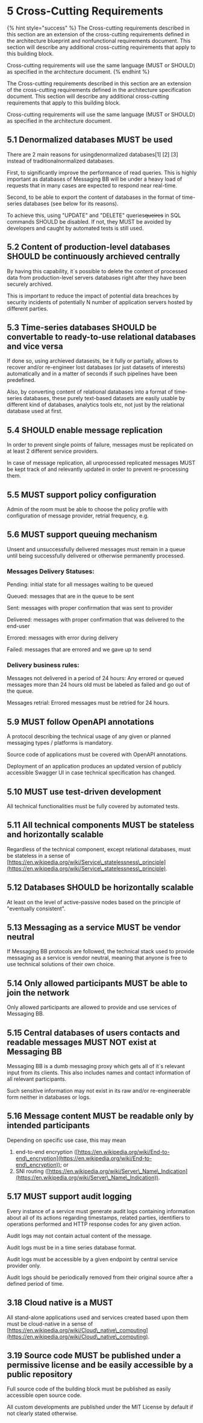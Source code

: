 # 5 Cross-Cutting Requirements

{% hint style="success" %}
The Cross-cutting requirements described in this section are an extension of the cross-cutting requirements defined in the architecture blueprint and nonfunctional requirements document. This section will describe any additional cross-cutting requirements that apply to this building block.

Cross-cutting requirements will use the same language (MUST or SHOULD) as specified in the architecture document.
{% endhint %}

The Cross-cutting requirements described in this section are an extension of the cross-cutting requirements defined in the architecture specification document. This section will describe any additional cross-cutting requirements that apply to this building block.

Cross-cutting requirements will use the same language (MUST or SHOULD) as specified in the architecture document.

## 5.1 Denormalized databases MUST be used

There are 2 main reasons for usingdenormalized databases\[1] \[2] \[3]  instead of traditionalnormalized databases.

First, to significantly improve the performance of read queries. This is highly important as databases of Messaging BB will be under a heavy load of requests that in many cases are expected to respond near real-time.

Second, to be able to export the content of databases in the format of time-series databases (see below for its reasons).

To achieve this, using "UPDATE" and "DELETE" queries~~queires~~ in SQL commands SHOULD be disabled. If not, they MUST be avoided by developers and caught by automated tests is still used.

## **5.2 Content of production-level databases SHOULD be continuously archieved centrally**

By having this capability, it´s possible to delete the content of processed data from production-level servers databases right after they have been securely archived.

This is important to reduce the impact of potential data breachces by security incidents of potentially N number of application servers hosted by different parties.

## **5.3 Time-series databases SHOULD be convertable to ready-to-use relational databases and vice versa**

If done so, using archieved datasests, be it fully or partially, allows to recover and/or re-engineer lost databases (or just datasets of interests) automatically and in a matter of seconds if such pipelines have been predefined.

Also, by converting content of relational databases into a format of time-series databases, these purely text-based datasets are easily usable by different kind of databases, analytics tools etc, not just by the relational database used at first.

## **5.4 SHOULD enable message replication**

In order to prevent single points of failure, messages must be replicated on at least 2 different service providers.

In case of message replication, all unprocessed replicated messages MUST be kept track of and relevantly updated in order to prevent re-processing them.

## **5.5 MUST support policy configuration**

Admin of the room must be able to choose the policy profile with configuration of message provider, retrial frequency, e.g.

## **5.6** MUST support queuing mechanism

Unsent and unsuccessfully delivered messages must remain in a queue until being successfully delivered or otherwise permanently processed.

### **Messages Delivery Statuses:**

Pending: initial state for all messages waiting to be queued

Queued: messages that are in the queue to be sent

Sent: messages with proper confirmation that was sent to provider

Delivered: messages with proper confirmation that was delivered to the end-user

Errored: messages with error during delivery

Failed: messages that are errored and we gave up to send

### Delivery business rules:

Messages not delivered in a period of 24 hours: Any errored or queued messages more than 24 hours old must be labeled as failed and go out of the queue.

Messages retrial: Errored messages must be retried for 24 hours.

## 5.9 MUST follow OpenAPI annotations

A protocol describing the technical usage of any given or planned messaging types / platforms is mandatory.

Source code of applications must be covered with OpenAPI annotations.

Deployment of an application produces an updated version of publicly accessible Swagger UI in case technical specification has changed.

## **5.10 MUST use test-driven development**

All technical functionalities must be fully covered by automated tests.

## **5.11 All technical components MUST be stateless and horizontally scalable**

Regardless of the technical component, except relational databases, must be stateless in a sense of [https://en.wikipedia.org/wiki/Service\_statelessness\_principle](https://en.wikipedia.org/wiki/Service\_statelessness\_principle).

## **5.12 Databases SHOULD be horizontally scalable**

At least on the level of active-passive nodes based on the principle of "eventually consistent".

## **5.13 Messaging as a service MUST be vendor neutral**

If Messaging BB protocols are followed, the technical stack used to provide messaging as a service is vendor neutral, meaning that anyone is free to use technical solutions of their own choice.

## **5.14** Only allowed participants MUST be able to join the network

Only allowed participants are allowed to provide and use services of Messaging BB.

## 5.15 Central databases of users contacts and readable messages MUST NOT exist at Messaging BB

Messaging BB is a dumb messaging proxy which gets all of it´s relevant input from its clients. This also includes names and contact information of all relevant participants.

Such sensitive information may not exist in its raw and/or re-engineerable form neither in databases or logs.

## **5.16 Message content MUST be readable only by intended participants**

Depending on specific use case, this may mean

1. end-to-end encryption ([https://en.wikipedia.org/wiki/End-to-end\_encryption](https://en.wikipedia.org/wiki/End-to-end\_encryption)); or
2. SNI routing ([https://en.wikipedia.org/wiki/Server\_Name\_Indication](https://en.wikipedia.org/wiki/Server\_Name\_Indication)).

## **5.17 MUST support audit logging**

Every instance of a service must generate audit logs containing information about all of its actions regarding timestamps, related parties, identifiers to operations performed and HTTP response codes for any given action.

Audit logs may not contain actual content of the message.

Audit logs must be in a time series database format.

Audit logs must be accessible by a given endpoint by central service provider only.

Audit logs should be periodically removed from their original source after a defined period of time.

## **3.18 Cloud native is a MUST**

All stand-alone applications used and services created based upon them must be cloud-native in a sense of [https://en.wikipedia.org/wiki/Cloud\_native\_computing](https://en.wikipedia.org/wiki/Cloud\_native\_computing).

## **3.19** Source code MUST be published under a permissive license and be easily accessible by a public repository

Full source code of the building block must be published as easily accessible open source code.

All custom developments are published under the MIT License by default if not clearly stated otherwise.

